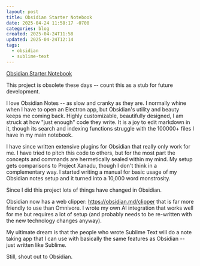 ```yaml
---
layout: post
title: Obsidian Starter Notebook
date: 2025-04-24 11:58:17 -0700
categories: blog
created: 2025-04-24T11:58
updated: 2025-04-24T12:14
tags:
  - obsidian
  - sublime-text
---
```

[Obsidian Starter Notebook](https://github.com/lnsy-dev/obsidian-starter-notebook)

This project is obsolete these days -- count this as a stub for future development. 

I love Obsidian Notes -- as slow and cranky as they are. I normally whine when I have to open an Electron app, but Obsidian's utility and beauty keeps me coming back. Highly customizable, beautifully designed, I am struck at how "just enough" code they write. It is a joy to edit markdown in it, though its search and indexing functions struggle with the 100000+ files I have in my main notebook. 

I have since written extensive plugins for Obsidian that really only work for me. I have tried to pitch this code to others, but for the most part the concepts and commands are hermetically sealed within my mind. My setup gets comparisons to Project Xanadu, though I don't think in a complementary way. I started writing a manual for basic usage of my Obsidian notes setup and it turned into a 10,000 word monstrosity. 

Since I did this project lots of things have changed in Obsidian. 

Obsidian now has a web clipper: https://obsidian.md/clipper that is far more friendly to use than Omnivore. I wrote my own AI integration that works well for me but requires a lot of setup (and probably needs to be re-written with the new technology changes anyway).

My ultimate dream is that the people who wrote Sublime Text will do a note taking app that I can use with basically the same features as Obsidian -- just written like Sublime. 

Still, shout out to Obsidian.
